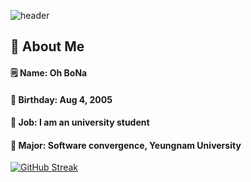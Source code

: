![header](https://capsule-render.vercel.app/api?type=Venom&color=gradient&section=header&fontColor=000000&text=BoNa's%20repository)

## 👀 About Me
#### :spiral_notepad: Name: Oh BoNa
#### :cake: Birthday: Aug 4, 2005
#### :raised_hands: Job: I am an university student
#### :school: Major: Software convergence, Yeungnam University

[![GitHub Streak](https://streak-stats.demolab.com?user=BoNa&theme=ambient-gradient)](https://git.io/streak-stats)
